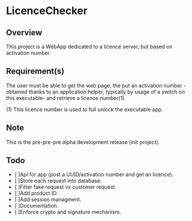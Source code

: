 LicenceChecker
==============

Overview
--------

This project is a WebApp dedicated to a licence server, but based on activation number.


Requirement(s)
--------------

The user must be able to get the web page, the put an activation number -obtained thanks to an application helper, typically by usage of a switch on this executable- and retrieve a licence number(1).

(1) This licence number is used to full unlock the executable app.


Note
----

This is the pre-pre-pre alpha development release (init project).



Todo
----

* [ ]Api for app (post a UUID/activation number and get an licence).
* [ ]Store each request into database.
* [ ]Filter fake request vs customer request.
* [ ]Add product ID.
* [ ]Add session managment.
* [ ]Documentation.
* [ ]Enforce crypto and signature mechanism.
